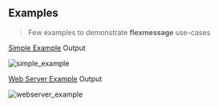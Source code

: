 Examples
--------

> Few examples to demonstrate **flexmessage** use-cases

[Simple Example](simple/main.go) Output

![simple_example](https://user-images.githubusercontent.com/7536624/99737315-ed458680-2a7c-11eb-9d8f-8c428cecebc7.png)

[Web Server Example](webserver/main.go) Output

![webserver_example](https://user-images.githubusercontent.com/7536624/99737323-f0407700-2a7c-11eb-9fa5-7959b7bd1c62.png)
